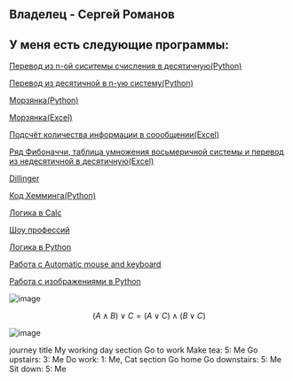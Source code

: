## Владелец - Сергей Романов 
## У меня есть следующие программы:

[Перевод из n-ой сиситемы счисления в десятичную(Python)](https://github.com/geniusatthemoment/I-am-barbie-girl-in-a-barbie-world/commit/faaea85572b541710b34e5834c9c6d88a0ced61d)

[Перевод из десятичной в n-ую систему(Python)](https://github.com/geniusatthemoment/I-am-barbie-girl-in-a-barbie-world/blob/main/%D0%9F%D0%B5%D1%80%D0%B5%D0%B2%D0%BE%D0%B4%20%D0%B8%D0%B7%20%D0%B4%D0%B5%D1%81%D1%8F%D1%82%D0%B8%D1%87%D0%BD%D0%BE%D0%B9%20%D0%B2%20n-%D1%83%D1%8E.py)

[Морзянка(Python)](https://github.com/geniusatthemoment/I-am-barbie-girl-in-a-barbie-world/blob/main/%D0%A1%D0%B5%D1%80%D0%B3%D0%B5%D0%B9%20%D0%A0%D0%BE%D0%BC%D0%B0%D0%BD%D0%BE%D0%B2%20%D0%BC%D0%BE%D1%80%D0%B7%D1%8F%D0%BD%D0%BA%D0%B0.py)

[Морзянка(Excel)](https://github.com/geniusatthemoment/I-am-barbie-girl-in-a-barbie-world/blob/main/%D0%9A%D0%BD%D0%B8%D0%B3%D0%B03.xlsx)

[Подсчёт количества информации в соообщении(Excel)](https://github.com/geniusatthemoment/I-am-barbie-girl-in-a-barbie-world/blob/main/%D0%9A%D0%BD%D0%B8%D0%B3%D0%B02.xlsx)

[Ряд Фибоначчи, таблица умножения восьмеричной системы и перевод из недесятичной в десятичную(Excel)](https://github.com/geniusatthemoment/I-am-barbie-girl-in-a-barbie-world/blob/main/%D0%9A%D0%BD%D0%B8%D0%B3%D0%B01.xlsx)

[Dillinger](https://github.com/geniusatthemoment/I-am-barbie-girl-in-a-barbie-world/blob/main/Dillinger%20(1).pdf)

[Код Хемминга(Python)](https://github.com/geniusatthemoment/I-am-barbie-girl-in-a-barbie-world/blob/main/%D0%9A%D0%BE%D0%B4%20%D0%A5%D0%B5%D0%BC%D0%BC%D0%B8%D0%BD%D0%B3%D0%B0.py)

[Логика в Calc](https://github.com/geniusatthemoment/I-am-barbie-girl-in-a-barbie-world/blob/main/%D0%9B%D0%BE%D0%B3%D0%B8%D0%BA%D0%B0%20.xlsx)

[Шоу профессий](https://github.com/geniusatthemoment/I-am-barbie-girl-in-a-barbie-world/blob/82a695fd5d375272317a531ba99414258682a02c/927D2C74-90CF-4C48-8AF5-6293EA40A804.png)

[Логика в Python](https://github.com/geniusatthemoment/I-am-barbie-girl-in-a-barbie-world/blob/main/buleva%20algebra.py)

[Работа с Automatic mouse and keyboard](https://github.com/geniusatthemoment/I-am-barbie-girl-in-a-barbie-world/blob/main/%D0%91%D0%B5%D0%B7%D1%8B%D0%BC%D1%8F%D0%BD%D0%BD%D1%8B%D0%B9.png)

[Работа с изображениями в Python](https://github.com/geniusatthemoment/I-am-barbie-girl-in-a-barbie-world/blob/main/adadaa.py)


       
 ![image](https://user-images.githubusercontent.com/114457112/200463412-caddf906-9f3d-4d61-b438-4e8cd7453245.png)
 
 
 $$(A\wedge B)\vee C= (A\vee C)\wedge (B\vee C)$$
 
 ![image](https://user-images.githubusercontent.com/114457112/200723863-b6a1d0e9-a10b-4d27-8d44-7745d25ca753.png)


journey
    title My working day
    section Go to work
      Make tea: 5: Me
      Go upstairs: 3: Me
      Do work: 1: Me, Cat
    section Go home
      Go downstairs: 5: Me
      Sit down: 5: Me


      
       
       
       
